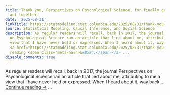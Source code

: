 ```yaml
---
title: Thank you, Perspectives on Psychological Science, for finally getting your
  act together.
date: '2025-08-31'
linkTitle: https://statmodeling.stat.columbia.edu/2025/08/31/thank-you-perspectives-on-psychological-science-for-finally-getting-your-act-together/
source: Statistical Modeling, Causal Inference, and Social Science
description: As regular readers will recall, back in 2017, the journal Perspectives
  on Psychological Science ran an article that lied about me, attributing to me a
  view that I have never held or expressed. When I heard about it, way back &#8230;
  <a href="https://statmodeling.stat.columbia.edu/2025/08/31/thank-you-perspectives-on-psychological-science-for-finally-getting-your-act-together/">Continue
  reading <span class="meta-nav">&#8594;</span></a> ...
disable_comments: true
---
```

As regular readers will recall, back in 2017, the journal Perspectives on Psychological Science ran an article that lied about me, attributing to me a view that I have never held or expressed. When I heard about it, way back &#8230; <a href="https://statmodeling.stat.columbia.edu/2025/08/31/thank-you-perspectives-on-psychological-science-for-finally-getting-your-act-together/">Continue reading <span class="meta-nav">&#8594;</span></a> ...